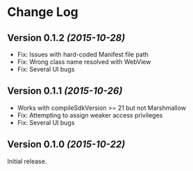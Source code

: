 Change Log
==========

Version 0.1.2 *(2015-10-28)*
----------------------------

 * Fix: Issues with hard-coded Manifest file path
 * Fix: Wrong class name resolved with WebView
 * Fix: Several UI bugs


Version 0.1.1 *(2015-10-26)*
----------------------------

 * Works with compileSdkVersion >= 21 but not Marshmallow
 * Fix: Attempting to assign weaker access privileges
 * Fix: Several UI bugs


Version 0.1.0 *(2015-10-22)*
----------------------------

Initial release.
